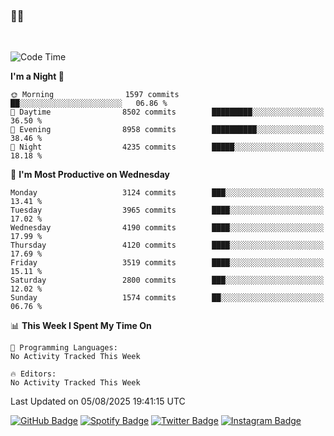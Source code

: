 ### 🤙🍺

<!-- <a href="https://github-readme-stats.vercel.app/api?username=hzak2xx&count_private=true&show_icons=true&theme=dracula">
  <img align="center" src="https://github-readme-stats.vercel.app/api?username=hzak2xx&count_private=true&show_icons=true&theme=dracula" />
</a>
</br> -->
</br>

<!--START_SECTION:waka-->
![Code Time](http://img.shields.io/badge/Code%20Time-4%2C209%20hrs%2040%20mins-blue)

**I'm a Night 🦉** 

```text
🌞 Morning                1597 commits        ██░░░░░░░░░░░░░░░░░░░░░░░   06.86 % 
🌆 Daytime                8502 commits        █████████░░░░░░░░░░░░░░░░   36.50 % 
🌃 Evening                8958 commits        ██████████░░░░░░░░░░░░░░░   38.46 % 
🌙 Night                  4235 commits        █████░░░░░░░░░░░░░░░░░░░░   18.18 % 
```
📅 **I'm Most Productive on Wednesday** 

```text
Monday                   3124 commits        ███░░░░░░░░░░░░░░░░░░░░░░   13.41 % 
Tuesday                  3965 commits        ████░░░░░░░░░░░░░░░░░░░░░   17.02 % 
Wednesday                4190 commits        ████░░░░░░░░░░░░░░░░░░░░░   17.99 % 
Thursday                 4120 commits        ████░░░░░░░░░░░░░░░░░░░░░   17.69 % 
Friday                   3519 commits        ████░░░░░░░░░░░░░░░░░░░░░   15.11 % 
Saturday                 2800 commits        ███░░░░░░░░░░░░░░░░░░░░░░   12.02 % 
Sunday                   1574 commits        ██░░░░░░░░░░░░░░░░░░░░░░░   06.76 % 
```


📊 **This Week I Spent My Time On** 

```text
💬 Programming Languages: 
No Activity Tracked This Week

🔥 Editors: 
No Activity Tracked This Week
```


 Last Updated on 05/08/2025 19:41:15 UTC
<!--END_SECTION:waka-->

[![GitHub Badge](https://img.shields.io/badge/GitHub-100000?style=for-the-badge&logo=github&logoColor=white)](https://github.com/hzak2xx)
[![Spotify Badge](https://img.shields.io/badge/Spotify-1ED760?&style=for-the-badge&logo=spotify&logoColor=white)](https://open.spotify.com/user/uf90s6sbbh75a1mt44clkhkvf)
[![Twitter Badge](https://img.shields.io/badge/Twitter-1DA1F2?style=for-the-badge&logo=twitter&logoColor=white)](https://twitter.com/hzak2xx)
[![Instagram Badge](https://img.shields.io/badge/Instagram-E4405F?style=for-the-badge&logo=instagram&logoColor=white)](https://www.instagram.com/hzak2xx/)
